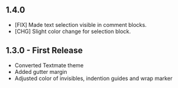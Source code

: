 ## 1.4.0

* [FIX] Made text selection visible in comment blocks.
* [CHG] Slight color change for selection block.


## 1.3.0 - First Release

* Converted Textmate theme
* Added gutter margin
* Adjusted color of invisibles, indention guides and wrap marker
